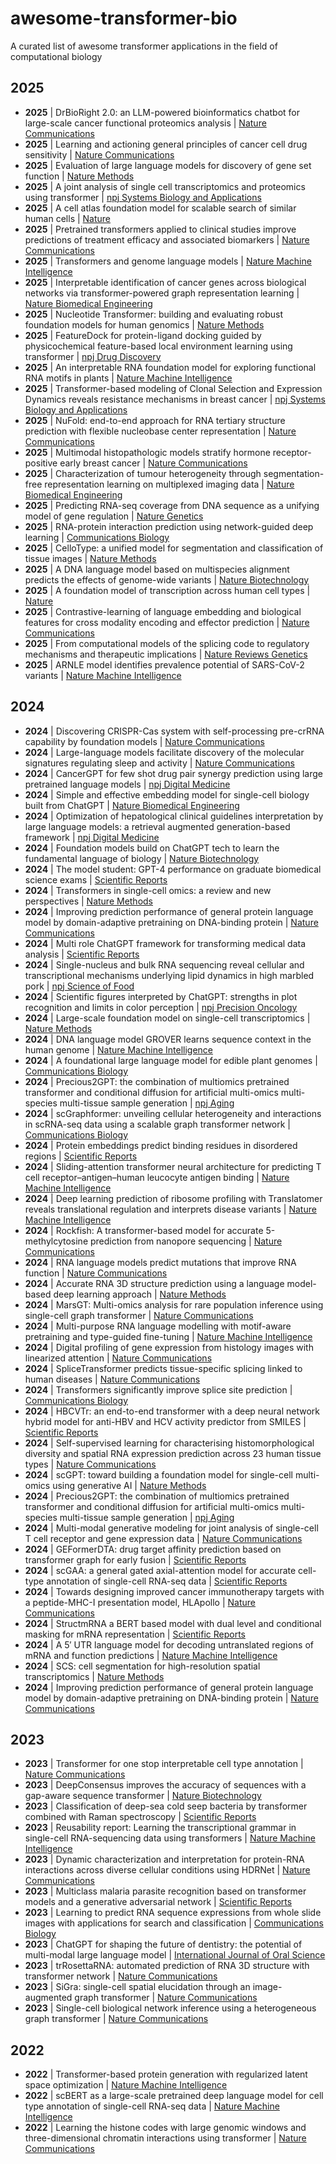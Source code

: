 # awesome-transformer-bio

A curated list of awesome transformer applications in the field of computational biology

## 2025

- **2025** | DrBioRight 2.0: an LLM-powered bioinformatics chatbot for large-scale cancer functional proteomics analysis | [Nature Communications](https://www.nature.com/articles/s41467-025-57430-4#citeas)
- **2025** | Learning and actioning general principles of cancer cell drug sensitivity | [Nature Communications](https://www.nature.com/articles/s41467-025-56827-5)
- **2025** | Evaluation of large language models for discovery of gene set function | [Nature Methods](https://www.nature.com/articles/s41592-024-02525-x)
- **2025** | A joint analysis of single cell transcriptomics and proteomics using transformer | [npj Systems Biology and Applications](https://www.nature.com/articles/s41540-024-00484-9)
- **2025** | A cell atlas foundation model for scalable search of similar human cells | [Nature](https://www.nature.com/articles/s41586-024-08411-y)
- **2025** | Pretrained transformers applied to clinical studies improve predictions of treatment efficacy and associated biomarkers | [Nature Communications](https://www.nature.com/articles/s41467-025-57181-2)
- **2025** | Transformers and genome language models | [Nature Machine Intelligence](https://www.nature.com/articles/s42256-025-01007-9)
- **2025** | Interpretable identification of cancer genes across biological networks via transformer-powered graph representation learning | [Nature Biomedical Engineering](https://www.nature.com/articles/s41551-024-01312-5)
- **2025** | Nucleotide Transformer: building and evaluating robust foundation models for human genomics | [Nature Methods](https://www.nature.com/articles/s41592-024-02523-z)
- **2025** | FeatureDock for protein-ligand docking guided by physicochemical feature-based local environment learning using transformer | [npj Drug Discovery](https://www.nature.com/articles/s44386-025-00005-6)
- **2025** | An interpretable RNA foundation model for exploring functional RNA motifs in plants | [Nature Machine Intelligence](https://www.nature.com/articles/s42256-024-00946-z)
- **2025** | Transformer-based modeling of Clonal Selection and Expression Dynamics reveals resistance mechanisms in breast cancer | [npj Systems Biology and Applications](https://www.nature.com/articles/s41540-024-00485-8#Sec9)
- **2025** | NuFold: end-to-end approach for RNA tertiary structure prediction with flexible nucleobase center representation | [Nature Communications](https://www.nature.com/articles/s41467-025-56261-7)
- **2025** | Multimodal histopathologic models stratify hormone receptor-positive early breast cancer | [Nature Communications](https://www.nature.com/articles/s41467-025-57283-x)
- **2025** | Characterization of tumour heterogeneity through segmentation-free representation learning on multiplexed imaging data | [Nature Biomedical Engineering](https://www.nature.com/articles/s41551-025-01348-1)
- **2025** | Predicting RNA-seq coverage from DNA sequence as a unifying model of gene regulation | [Nature Genetics](https://www.nature.com/articles/s41588-024-02053-6)
- **2025** | RNA-protein interaction prediction using network-guided deep learning | [Communications Biology](https://www.nature.com/articles/s42003-025-07694-9#Sec16)
- **2025** | CelloType: a unified model for segmentation and classification of tissue images | [Nature Methods](https://www.nature.com/articles/s41592-024-02513-1)
- **2025** | A DNA language model based on multispecies alignment predicts the effects of genome-wide variants | [Nature Biotechnology](https://www.nature.com/articles/s41587-024-02511-w)
- **2025** | A foundation model of transcription across human cell types | [Nature](https://www.nature.com/articles/s41586-024-08391-z)
- **2025** | Contrastive-learning of language embedding and biological features for cross modality encoding and effector prediction | [Nature Communications](https://www.nature.com/articles/s41467-025-56526-1)
- **2025** | From computational models of the splicing code to regulatory mechanisms and therapeutic implications | [Nature Reviews Genetics](https://www.nature.com/articles/s41576-024-00774-2)
- **2025** | ARNLE model identifies prevalence potential of SARS-CoV-2 variants | [Nature Machine Intelligence](https://www.nature.com/articles/s42256-024-00919-2)
## 2024 

- **2024** | Discovering CRISPR-Cas system with self-processing pre-crRNA capability by foundation models | [Nature Communications](https://www.nature.com/articles/s41467-024-54365-0)
- **2024** | Large-language models facilitate discovery of the molecular signatures regulating sleep and activity | [Nature Communications](https://www.nature.com/articles/s41467-024-48005-w)
- **2024** | CancerGPT for few shot drug pair synergy prediction using large pretrained language models | [npj Digital Medicine](https://www.nature.com/articles/s41746-024-01024-9#citeas)
- **2024** | Simple and effective embedding model for single-cell biology built from ChatGPT | [Nature Biomedical Engineering](https://www.nature.com/articles/s41551-024-01284-6)
- **2024** | Optimization of hepatological clinical guidelines interpretation by large language models: a retrieval augmented generation-based framework | [npj Digital Medicine](https://www.nature.com/articles/s41746-024-01091-y)
- **2024** | Foundation models build on ChatGPT tech to learn the fundamental language of biology | [Nature Biotechnology](https://www.nature.com/articles/s41587-024-02400-2)
- **2024** | The model student: GPT-4 performance on graduate biomedical science exams | [Scientific Reports](https://www.nature.com/articles/s41598-024-55568-7)
- **2024** | Transformers in single-cell omics: a review and new perspectives | [Nature Methods](https://www.nature.com/articles/s41592-024-02353-z)
- **2024** | Improving prediction performance of general protein language model by domain-adaptive pretraining on DNA-binding protein | [Nature Communications](https://www.nature.com/articles/s41467-024-52293-7)
- **2024** | Multi role ChatGPT framework for transforming medical data analysis | [Scientific Reports](https://www.nature.com/articles/s41598-024-64585-5)
- **2024** | Single-nucleus and bulk RNA sequencing reveal cellular and transcriptional mechanisms underlying lipid dynamics in high marbled pork | [npj Science of Food](https://www.nature.com/articles/s41538-023-00203-4)
- **2024** | Scientific figures interpreted by ChatGPT: strengths in plot recognition and limits in color perception | [npj Precision Oncology](https://www.nature.com/articles/s41698-024-00576-z)
- **2024** | Large-scale foundation model on single-cell transcriptomics | [Nature Methods](https://www.nature.com/articles/s41592-024-02305-7)
- **2024** | DNA language model GROVER learns sequence context in the human genome | [Nature Machine Intelligence](https://www.nature.com/articles/s42256-024-00872-0)
- **2024** | A foundational large language model for edible plant genomes | [Communications Biology](https://www.nature.com/articles/s42003-024-06465-2)
- **2024** | Precious2GPT: the combination of multiomics pretrained transformer and conditional diffusion for artificial multi-omics multi-species multi-tissue sample generation | [npj Aging](https://www.nature.com/articles/s41514-024-00163-3#citeas)
- **2024** | scGraphformer: unveiling cellular heterogeneity and interactions in scRNA-seq data using a scalable graph transformer network | [Communications Biology](https://www.nature.com/articles/s42003-024-07154-w)
- **2024** | Protein embeddings predict binding residues in disordered regions | [Scientific Reports](https://www.nature.com/articles/s41598-024-64211-4)
- **2024** | Sliding-attention transformer neural architecture for predicting T cell receptor–antigen–human leucocyte antigen binding | [Nature Machine Intelligence](https://www.nature.com/articles/s42256-024-00901-y)
- **2024** | Deep learning prediction of ribosome profiling with Translatomer reveals translational regulation and interprets disease variants | [Nature Machine Intelligence](https://www.nature.com/articles/s42256-024-00915-6)
- **2024** | Rockfish: A transformer-based model for accurate 5-methylcytosine prediction from nanopore sequencing | [Nature Communications](https://www.nature.com/articles/s41467-024-49847-0)
- **2024** | RNA language models predict mutations that improve RNA function | [Nature Communications](https://www.nature.com/articles/s41467-024-54812-y)
- **2024** | Accurate RNA 3D structure prediction using a language model-based deep learning approach | [Nature Methods](https://www.nature.com/articles/s41592-024-02487-0)
- **2024** | MarsGT: Multi-omics analysis for rare population inference using single-cell graph transformer | [Nature Communications](https://www.nature.com/articles/s41467-023-44570-8)
- **2024** | Multi-purpose RNA language modelling with motif-aware pretraining and type-guided fine-tuning | [Nature Machine Intelligence](https://www.nature.com/articles/s42256-024-00836-4)
- **2024** | Digital profiling of gene expression from histology images with linearized attention | [Nature Communications](https://www.nature.com/articles/s41467-024-54182-5)
- **2024** | SpliceTransformer predicts tissue-specific splicing linked to human diseases | [Nature Communications](https://www.nature.com/articles/s41467-024-53088-6)
- **2024** | Transformers significantly improve splice site prediction | [Communications Biology](https://www.nature.com/articles/s42003-024-07298-9)
- **2024** | HBCVTr: an end-to-end transformer with a deep neural network hybrid model for anti-HBV and HCV activity predictor from SMILES | [Scientific Reports](https://www.nature.com/articles/s41598-024-59933-4)
- **2024** | Self-supervised learning for characterising histomorphological diversity and spatial RNA expression prediction across 23 human tissue types | [Nature Communications](https://www.nature.com/articles/s41467-024-50317-w)
- **2024** | scGPT: toward building a foundation model for single-cell multi-omics using generative AI | [Nature Methods](https://www.nature.com/articles/s41592-024-02201-0)
- **2024** | Precious2GPT: the combination of multiomics pretrained transformer and conditional diffusion for artificial multi-omics multi-species multi-tissue sample generation | [npj Aging](https://www.nature.com/articles/s41514-024-00163-3#citeas)
- **2024** | Multi-modal generative modeling for joint analysis of single-cell T cell receptor and gene expression data | [Nature Communications](https://www.nature.com/articles/s41467-024-49806-9)
- **2024** | GEFormerDTA: drug target affinity prediction based on transformer graph for early fusion | [Scientific Reports](https://www.nature.com/articles/s41598-024-57879-1)
- **2024** | scGAA: a general gated axial-attention model for accurate cell-type annotation of single-cell RNA-seq data | [Scientific Reports](https://www.nature.com/articles/s41598-024-73356-1)
- **2024** | Towards designing improved cancer immunotherapy targets with a peptide-MHC-I presentation model, HLApollo | [Nature Communications](https://www.nature.com/articles/s41467-024-54887-7)
- **2024** | StructmRNA a BERT based model with dual level and conditional masking for mRNA representation | [Scientific Reports](https://www.nature.com/articles/s41598-024-77172-5)
- **2024** | A 5′ UTR language model for decoding untranslated regions of mRNA and function predictions | [Nature Machine Intelligence](https://www.nature.com/articles/s42256-024-00823-9)
- **2024** | SCS: cell segmentation for high-resolution spatial transcriptomics | [Nature Methods](https://www.nature.com/articles/s41592-023-01939-3)
- **2024** | Improving prediction performance of general protein language model by domain-adaptive pretraining on DNA-binding protein | [Nature Communications](https://www.nature.com/articles/s41467-024-52293-7)

## 2023

- **2023** | Transformer for one stop interpretable cell type annotation | [Nature Communications](https://www.nature.com/articles/s41467-023-35923-4)
- **2023** | DeepConsensus improves the accuracy of sequences with a gap-aware sequence transformer | [Nature Biotechnology](https://www.nature.com/articles/s41587-022-01435-7)
- **2023** | Classification of deep-sea cold seep bacteria by transformer combined with Raman spectroscopy | [Scientific Reports](https://www.nature.com/articles/s41598-023-28730-w)
- **2023** | Reusability report: Learning the transcriptional grammar in single-cell RNA-sequencing data using transformers | [Nature Machine Intelligence](https://www.nature.com/articles/s42256-023-00757-8)
- **2023** | Dynamic characterization and interpretation for protein-RNA interactions across diverse cellular conditions using HDRNet | [Nature Communications](https://www.nature.com/articles/s41467-023-42547-1#Sec13)
- **2023** | Multiclass malaria parasite recognition based on transformer models and a generative adversarial network | [Scientific Reports](https://www.nature.com/articles/s41598-023-44297-y)
- **2023** | Learning to predict RNA sequence expressions from whole slide images with applications for search and classification | [Communications Biology](https://www.nature.com/articles/s42003-023-04583-x)
- **2023** | ChatGPT for shaping the future of dentistry: the potential of multi-modal large language model | [International Journal of Oral Science](https://www.nature.com/articles/s41368-023-00239-y)
- **2023** | trRosettaRNA: automated prediction of RNA 3D structure with transformer network | [Nature Communications](https://www.nature.com/articles/s41467-023-42528-4)
- **2023** | SiGra: single-cell spatial elucidation through an image-augmented graph transformer | [Nature Communications](https://www.nature.com/articles/s41467-023-41437-w)
- **2023** | Single-cell biological network inference using a heterogeneous graph transformer | [Nature Communications](https://www.nature.com/articles/s41467-023-36559-0)

## 2022

- **2022** | Transformer-based protein generation with regularized latent space optimization | [Nature Machine Intelligence](https://www.nature.com/articles/s42256-022-00532-1)
- **2022** | scBERT as a large-scale pretrained deep language model for cell type annotation of single-cell RNA-seq data | [Nature Machine Intelligence](https://www.nature.com/articles/s42256-022-00534-z)
- **2022** | Learning the histone codes with large genomic windows and three-dimensional chromatin interactions using transformer | [Nature Communications](https://www.nature.com/articles/s41467-022-34152-5)
